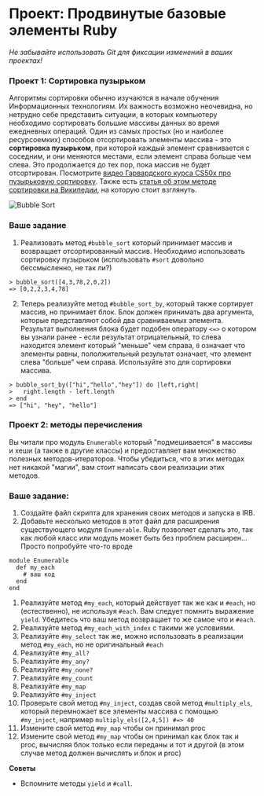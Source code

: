 # Проект: Продвинутые базовые элементы Ruby

*Не забывайте использовать Git для фиксации изменений в ваших проектах!*

### Проект 1: Сортировка пузырьком

Алгоритмы сортировки обычно изучаются в начале обучения Информационных технологиям. Их важность возможно неочевидна, но нетрудно себе представить ситуации, в которых компьютеру необходимо сортировать большие массивы данных во время ежедневных операций.
Один из самых простых (но и наиболее ресурсоемких) способов отсортировать элементы массива - это **сортировка пузырьком**, при которой каждый элемент сравнивается с соседним, и они меняются местами, если элемент справа больше чем слева. Это продолжается до тех пор, пока массив не будет отсортирован.
Посмотрите [видео Гарвардского курса CS50x про пузырьковую сортировку](http://cs50.tv/2012/fall/shorts/bubble_sort/bubble_sort-720p.mp4).
Также есть [статья об этом методе сортировки на Википедии](https://ru.wikipedia.org/wiki/Сортировка_пузырьком), на которую стоит взглянуть.

![Bubble Sort](http://upload.wikimedia.org/wikipedia/commons/c/c8/Bubble-sort-example-300px.gif)

### Ваше задание

1. Реализовать метод `#bubble_sort` который принимает массив и возвращает отсортированный массив. Необходимо использовать сортировку пузырьком (использовать `#sort` довольно бессмысленно, не так ли?)

```
> bubble_sort([4,3,78,2,0,2])
=> [0,2,2,3,4,78]
```


2. Теперь реализуйте метод `#bubble_sort_by`, который также сортирует массив, но принимает блок. Блок должен принимать два аргумента, которые представляют собой два сравниваемых элемента. Результат выполнения блока будет подобен оператору `<=>` о котором вы узнали ранее - если результат отрицательный, то слева находится элемент который "меньше" чем справа, `0` означает что элементы равны, пололжительный результат означает, что элемент слева "больше" чем справа. Используйте это для сортировки массива.


```
> bubble_sort_by(["hi","hello","hey"]) do |left,right|
>   right.length - left.length
> end
=> ["hi", "hey", "hello"]
```

### Проект 2: методы перечисления

Вы читали про модуль `Enumerable` который "подмешивается" в массивы и хеши (а также в другие классы) и предоставляет вам множество полезных методов-итераторов. Чтобы убедиться, что в этих методах нет никакой "магии", вам стоит написать свои реализации этих методов.

### Ваше задание:
1. Создайте файл скрипта для хранения своих методов и запуска в IRB.
2. Добавьте несколько методов в этот файл для расширения существующего модуля `Enumerable`. Ruby позволяет сделать это, так как любой класс или модуль может быть без проблем расширен... Просто попробуйте что-то вроде
```
module Enumerable
  def my_each
    # ваш код
  end
end
```

1. Реализуйте метод `#my_each`, который действует так же как и `#each`, но (естественно), не используя `#each`. Вам следует помнить выражение `yield`. Убедитесь что ваш метод возвращает то же самое что и `#each`.
2. Реализуйте метод `#my_each_with_index` с такими же условиями.
3. Реализуйте `#my_select` так же, можно использовать в реализации метод `#my_each`, но не оригинальный `#each`
4. Реализуйте `#my_all?`
5. Реализуйте `#my_any?`
6. Реализуйте `#my_none?`
7. Реализуйте `#my_count`
8. Реализуйте `#my_map`
9. Реализуйте `#my_inject`
10. Проверьте свой метод `#my_inject`, создав свой метод `#multiply_els`, который перемножает все элементы массива с помощью `#my_inject`, например `multiply_els([2,4,5]) #=> 40`
11. Измените свой метод `#my_map` чтобы он принимал proc
12. Измените свой метод `#my_map` чтобы он принимал как блок так и proc, вычисляя блок только если переданы и тот и другой (в этом случае метод должен вычислять и блок и proc)

**Советы**

* Вспомните методы `yield` и `#call`.